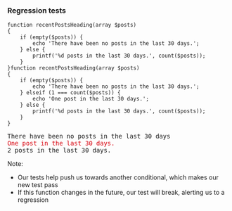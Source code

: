 ### Regression tests

<pre class="fragment-replacement"><code class="hljs lang-php fragment fade-out" data-fragment-index="0">function recentPostsHeading(array $posts)
{
    if (empty($posts)) {
        echo 'There have been no posts in the last 30 days.';
    } else {
        printf('%d posts in the last 30 days.', count($posts));
    }
}</code><code class="hljs lang-php fragment fade-in" data-fragment-index="0">function recentPostsHeading(array $posts)
{
    if (empty($posts)) {
        echo 'There have been no posts in the last 30 days.';
    } elseif (1 === count($posts)) {
        echo 'One post in the last 30 days.';
    } else {
        printf('%d posts in the last 30 days.', count($posts));
    }
}</code></pre>

<pre><output>There have been no posts in the last 30 days
<span style="color: #D8000C;" class="fragment highlight-green" data-fragment-index="0">One post in the last 30 days.</span>
2 posts in the last 30 days.</output></pre>

Note:

* Our tests help push us towards another conditional, which makes our new test pass
* If this function changes in the future, our test will break, alerting us to a regression
